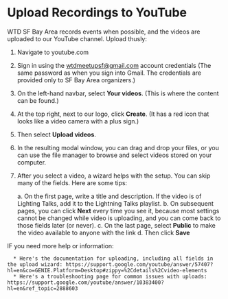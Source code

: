 # Upload Recordings to YouTube

WTD SF Bay Area records events when possible, and the videos are uploaded to our YouTube channel. Upload thusly:

1. Navigate to youtube.com
2. Sign in using the wtdmeetupsf@gmail.com account credentials (The same password as when you sign into Gmail. The credentials are provided only to SF Bay Area organizers.)
3. On the left-hand navbar, select **Your videos**. (This is where the content can be found.)
4. At the top right, next to our logo, click **Create**. (It has a red icon that looks like a video camera with a plus sign.)
5. Then select **Upload videos**.
6. In the resulting modal window, you can drag and drop your files, or you can use the file manager to browse and select videos stored on your computer.
7. After you select a video, a wizard helps with the setup. You can skip many of the fields. Here are some tips:

   a. On the first page, write a title and description. If the video is of Lighting Talks, add it to the Lightning Talks playlist. 
   b. On subsequent pages, you can click **Next** every time you see it, because most settings cannot be changed while video is uploading, and you can come back to those fields later (or never).
   c. On the last page, select **Public** to make the video available to anyone with the link
   d. Then click **Save**

IF you need more help or information: 
   
      * Here's the documentation for uploading, including all fields in the upload wizard: https://support.google.com/youtube/answer/57407?hl=en&co=GENIE.Platform=Desktop#zippy=%2Cdetails%2Cvideo-elements
      * Here's a troubleshooting page for common issues with uploads: https://support.google.com/youtube/answer/10383400?hl=en&ref_topic=2888603
